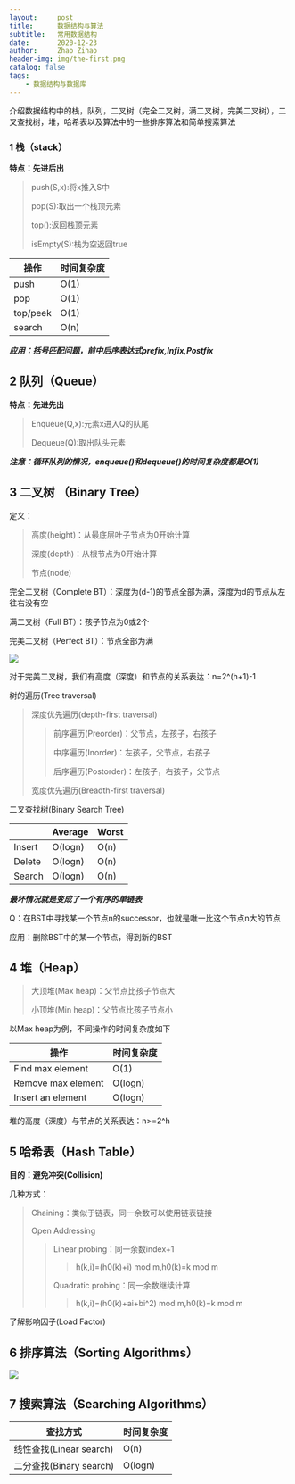 ```yaml
---
layout:     post
title:      数据结构与算法
subtitle:   常用数据结构
date:       2020-12-23
author:     Zhao Zihao
header-img: img/the-first.png
catalog: false
tags:
    - 数据结构与数据库
---
```



介绍数据结构中的栈，队列，二叉树（完全二叉树，满二叉树，完美二叉树），二叉查找树，堆，哈希表以及算法中的一些排序算法和简单搜索算法



### 1 栈（stack）

**特点：先进后出**

> push(S,x):将x推入S中
>
> pop(S):取出一个栈顶元素
>
> top():返回栈顶元素
>
> isEmpty(S):栈为空返回true

| 操作     | 时间复杂度 |
| -------- | ---------- |
| push     | O(1)       |
| pop      | O(1)       |
| top/peek | O(1)       |
| search   | O(n)       |

***应用：括号匹配问题，前中后序表达式prefix,Infix,Postfix***



## 2 队列（Queue）

**特点：先进先出**

> Enqueue(Q,x):元素x进入Q的队尾
>
> Dequeue(Q):取出队头元素

***注意：循环队列的情况，enqueue()和dequeue()的时间复杂度都是O(1)***



## 3 二叉树 （Binary Tree）

定义：

> 高度(height)：从最底层叶子节点为0开始计算
>
> 深度(depth)：从根节点为0开始计算
>
> 节点(node)

完全二叉树（Complete BT）：深度为(d-1)的节点全部为满，深度为d的节点从左往右没有空

满二叉树（Full BT）：孩子节点为0或2个

完美二叉树（Perfect BT）：节点全部为满

![](https://tva1.sinaimg.cn/large/0081Kckwly1glxl01g5lij315d0el40v.jpg)

对于完美二叉树，我们有高度（深度）和节点的关系表达：n=2^(h+1)-1

树的遍历(Tree traversal)

>深度优先遍历(depth-first traversal)
>
>> 前序遍历(Preorder)：父节点，左孩子，右孩子
>>
>> 中序遍历(Inorder)：左孩子，父节点，右孩子
>>
>> 后序遍历(Postorder)：左孩子，右孩子，父节点
>
>宽度优先遍历(Breadth-first traversal)



二叉查找树(Binary Search Tree)

|        | Average | Worst |
| ------ | ------- | ----- |
| Insert | O(logn) | O(n)  |
| Delete | O(logn) | O(n)  |
| Search | O(logn) | O(n)  |

***最坏情况就是变成了一个有序的单链表***

Q：在BST中寻找某一个节点n的successor，也就是唯一比这个节点n大的节点

应用：删除BST中的某一个节点，得到新的BST



## 4 堆（Heap）

> 大顶堆(Max heap)：父节点比孩子节点大
>
> 小顶堆(Min heap)：父节点比孩子节点小

以Max heap为例，不同操作的时间复杂度如下

| 操作               | 时间复杂度 |
| ------------------ | ---------- |
| Find max element   | O(1)       |
| Remove max element | O(logn)    |
| Insert an element  | O(logn)    |

堆的高度（深度）与节点的关系表达：n>=2^h



## 5 哈希表（Hash Table）

**目的：避免冲突(Collision)**

几种方式：

> Chaining：类似于链表，同一余数可以使用链表链接
>
> Open Addressing
>
> > Linear probing：同一余数index+1
> >
> > > h(k,i)=(h0(k)+i) mod m,h0(k)=k mod m
> >
> > Quadratic probing：同一余数继续计算
> >
> > > h(k,i)=(h0(k)+ai+bi^2) mod m,h0(k)=k mod m

了解影响因子(Load Factor)



## 6 排序算法（Sorting Algorithms）

![](https://tva1.sinaimg.cn/large/0081Kckwgy1glxqdpcu9qj30hd09xaie.jpg)



## 7 搜索算法（Searching Algorithms）

| 查找方式                | 时间复杂度 |
| ----------------------- | ---------- |
| 线性查找(Linear search) | O(n)       |
| 二分查找(Binary search) | O(logn)    |



